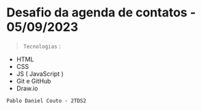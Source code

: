 # Desafio da agenda de contatos - 05/09/2023

> `Tecnologias` :

- HTML
- CSS
- JS ( JavaScript )
- Git e GitHub
- Draw.io

`Pablo Daniel Couto - 2TDS2`